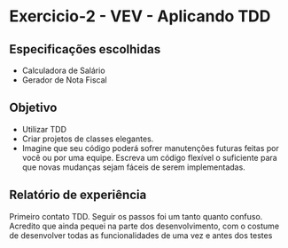 # Exercicio-2 - VEV - Aplicando TDD

## Especificações escolhidas

- Calculadora de Salário
- Gerador de Nota Fiscal

## Objetivo

- Utilizar TDD
- Criar projetos de classes elegantes.
- Imagine que seu código poderá sofrer manutenções futuras feitas por você ou por uma equipe. Escreva um código flexível o suficiente para que novas mudanças sejam fáceis de serem implementadas.

## Relatório de experiência

Primeiro contato TDD. Seguir os passos foi um tanto quanto confuso. 
Acredito que ainda pequei na parte dos desenvolvimento, com o costume de desenvolver todas as funcionalidades de uma vez e antes dos testes


